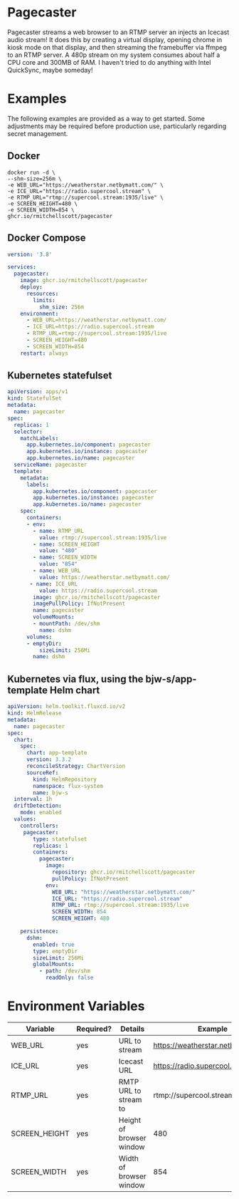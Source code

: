 # Pagecaster
Pagecaster streams a web browser to an RTMP server an injects an Icecast audio stream! It does this by creating a virtual display, opening chrome in kiosk mode on that display, and then streaming the framebuffer via ffmpeg to an RTMP server. A 480p stream on my system consumes about half a CPU core and 300MB of RAM. I haven't tried to do anything with Intel QuickSync, maybe someday!

# Examples
The following examples are provided as a way to get started. Some adjustments may be required before production use, particularly regarding secret management.
## Docker
```shell
docker run -d \
--shm-size=256m \
-e WEB_URL="https://weatherstar.netbymatt.com/" \
-e ICE_URL="https://radio.supercool.stream" \
-e RTMP_URL="rtmp://supercool.stream:1935/live" \
-e SCREEN_HEIGHT=480 \
-e SCREEN_WIDTH=854 \
ghcr.io/rmitchellscott/pagecaster
```

## Docker Compose

```yaml
version: '3.8'

services:
  pagecaster:
    image: ghcr.io/rmitchellscott/pagecaster
    deploy:
      resources:
        limits:
          shm_size: 256m
    environment:
      - WEB_URL=https://weatherstar.netbymatt.com/
      - ICE_URL=https://radio.supercool.stream
      - RTMP_URL=rtmp://supercool.stream:1935/live
      - SCREEN_HEIGHT=480
      - SCREEN_WIDTH=854
    restart: always
```

## Kubernetes statefulset
```yaml
apiVersion: apps/v1
kind: StatefulSet
metadata:
  name: pagecaster
spec:
  replicas: 1
  selector:
    matchLabels:
      app.kubernetes.io/component: pagecaster
      app.kubernetes.io/instance: pagecaster
      app.kubernetes.io/name: pagecaster
  serviceName: pagecaster
  template:
    metadata:
      labels:
        app.kubernetes.io/component: pagecaster
        app.kubernetes.io/instance: pagecaster
        app.kubernetes.io/name: pagecaster
    spec:
      containers:
      - env:
        - name: RTMP_URL
          value: rtmp://supercool.stream:1935/live
        - name: SCREEN_HEIGHT
          value: "480"
        - name: SCREEN_WIDTH
          value: "854"
        - name: WEB_URL
          value: https://weatherstar.netbymatt.com/
       - name: ICE_URL
          value: https://radio.supercool.stream
        image: ghcr.io/rmitchellscott/pagecaster
        imagePullPolicy: IfNotPresent
        name: pagecaster
        volumeMounts:
        - mountPath: /dev/shm
          name: dshm
      volumes:
      - emptyDir:
          sizeLimit: 256Mi
        name: dshm
```

## Kubernetes via flux, using the bjw-s/app-template Helm chart
```yaml
apiVersion: helm.toolkit.fluxcd.io/v2
kind: HelmRelease
metadata:
  name: pagecaster
spec:
  chart:
    spec:
      chart: app-template
      version: 3.3.2
      reconcileStrategy: ChartVersion
      sourceRef:
        kind: HelmRepository
        namespace: flux-system
        name: bjw-s
  interval: 1h
  driftDetection:
    mode: enabled
  values:
    controllers:
     pagecaster:
        type: statefulset
        replicas: 1
        containers:
          pagecaster:
            image:
              repository: ghcr.io/rmitchellscott/pagecaster
              pullPolicy: IfNotPresent
            env:
              WEB_URL: "https://weatherstar.netbymatt.com/"
              ICE_URL: "https://radio.supercool.stream"
              RTMP_URL: rtmp://supercool.stream:1935/live
              SCREEN_WIDTH: 854
              SCREEN_HEIGHT: 480

    persistence:
      dshm:
        enabled: true
        type: emptyDir
        sizeLimit: 256Mi
        globalMounts:
          - path: /dev/shm
            readOnly: false
````

# Environment Variables

| Variable                 | Required? | Details | Example |
|--------------------------|-----------|---------|---------|
| WEB_URL               | yes       | URL to stream | https://weatherstar.netbymatt.com/   |
| ICE_URL               | yes       | Icecast URL   | https://radio.supercool.stream
| RTMP_URL               | yes       | RMTP URL to stream to | rtmp://supercool.stream:1935/live |
| SCREEN_HEIGHT           | yes       | Height of browser window | 480 |
| SCREEN_WIDTH                  | yes       | Width of browser window | 854
